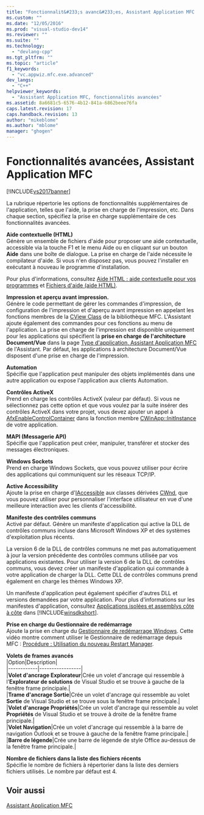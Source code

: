 ```yaml
---
title: "Fonctionnalit&#233;s avanc&#233;es, Assistant Application MFC | Microsoft Docs"
ms.custom: ""
ms.date: "12/05/2016"
ms.prod: "visual-studio-dev14"
ms.reviewer: ""
ms.suite: ""
ms.technology: 
  - "devlang-cpp"
ms.tgt_pltfrm: ""
ms.topic: "article"
f1_keywords: 
  - "vc.appwiz.mfc.exe.advanced"
dev_langs: 
  - "C++"
helpviewer_keywords: 
  - "Assistant Application MFC, fonctionnalités avancées"
ms.assetid: 8a6681c5-6576-4b12-841a-6862beee76fa
caps.latest.revision: 17
caps.handback.revision: 13
author: "mikeblome"
ms.author: "mblome"
manager: "ghogen"
---
```

# Fonctionnalit&#233;s avanc&#233;es, Assistant Application MFC
[!INCLUDE[vs2017banner](../../assembler/inline/includes/vs2017banner.md)]

La rubrique répertorie les options de fonctionnalités supplémentaires de l'application, telles que l'aide, la prise en charge de l'impression, etc.  Dans chaque section, spécifiez la prise en charge supplémentaire de ces fonctionnalités avancées.  
  
 **Aide contextuelle \(HTML\)**  
 Génère un ensemble de fichiers d'aide pour proposer une aide contextuelle, accessible via la touche F1 et le menu Aide ou en cliquant sur un bouton **Aide** dans une boîte de dialogue.  La prise en charge de l'aide nécessite le compilateur d'aide.  Si vous n'en disposez pas, vous pouvez l'installer en exécutant à nouveau le programme d'installation.  
  
 Pour plus d'informations, consultez [Aide HTML : aide contextuelle pour vos programmes](../../mfc/html-help-context-sensitive-help-for-your-programs.md) et [Fichiers d'aide \(aide HTML\)](../../ide/help-files-html-help.md).  
  
 **Impression et aperçu avant impression.**  
 Génère le code permettant de gérer les commandes d'impression, de configuration de l'impression et d'aperçu avant impression en appelant les fonctions membres de la [CView Class](../../mfc/reference/cview-class.md) de la bibliothèque MFC.  L'Assistant ajoute également des commandes pour ces fonctions au menu de l'application.  La prise en charge de l'impression est disponible uniquement pour les applications qui spécifient la **prise en charge de l'architecture Document\/Vue** dans la page [Type d'application, Assistant Application MFC](../../mfc/reference/application-type-mfc-application-wizard.md) de l'Assistant.  Par défaut, les applications à architecture Document\/Vue disposent d'une prise en charge de l'impression.  
  
 **Automation**  
 Spécifie que l'application peut manipuler des objets implémentés dans une autre application ou expose l'application aux clients Automation.  
  
 **Contrôles ActiveX**  
 Prend en charge les contrôles ActiveX \(valeur par défaut\).  Si vous ne sélectionnez pas cette option et que vous voulez par la suite insérer des contrôles ActiveX dans votre projet, vous devez ajouter un appel à [AfxEnableControlContainer](../Topic/AfxEnableControlContainer.md) dans la fonction membre [CWinApp::InitInstance](../Topic/CWinApp::InitInstance.md) de votre application.  
  
 **MAPI \(Messagerie API\)**  
 Spécifie que l'application peut créer, manipuler, transférer et stocker des messages électroniques.  
  
 **Windows Sockets**  
 Prend en charge Windows Sockets, que vous pouvez utiliser pour écrire des applications qui communiquent sur les réseaux TCP\/IP.  
  
 **Active Accessibility**  
 Ajoute la prise en charge d'[IAccessible](http://msdn.microsoft.com/library/windows/desktop/dd318466) aux classes dérivées [CWnd](../../mfc/reference/cwnd-class.md), que vous pouvez utiliser pour personnaliser l'interface utilisateur en vue d'une meilleure interaction avec les clients d'accessibilité.  
  
 **Manifeste des contrôles communs**  
 Activé par défaut.  Génère un manifeste d'application qui active la DLL de contrôles communs incluse dans Microsoft Windows XP et des systèmes d'exploitation plus récents.  
  
 La version 6 de la DLL de contrôles communs ne met pas automatiquement à jour la version précédente des contrôles communs utilisée par vos applications existantes.  Pour utiliser la version 6 de la DLL de contrôles communs, vous devez créer un manifeste d'application qui commande à votre application de charger la DLL.  Cette DLL de contrôles communs prend également en charge les thèmes Windows XP.  
  
 Un manifeste d'application peut également spécifier d'autres DLL et versions demandées par votre application.  Pour plus d'informations sur les manifestes d'application, consultez [Applications isolées et assemblys côte à côte](http://msdn.microsoft.com/library/dd408052) dans [!INCLUDE[winsdkshort](../../atl/reference/includes/winsdkshort_md.md)].  
  
 **Prise en charge du Gestionnaire de redémarrage**  
 Ajoute la prise en charge du [Gestionnaire de redémarrage Windows](http://msdn.microsoft.com/library/windows/desktop/aa373680\(v=vs.85\).aspx).  Cette vidéo montre comment utiliser le Gestionnaire de redémarrage depuis MFC : [Procédure : Utilisation du nouveau Restart Manager](http://msdn.microsoft.com/vstudio/ee886407).  
  
 **Volets de frames avancés**  
 |Option|Description|  
|------------|-----------------|  
|**Volet d'ancrage Explorateur**|Crée un volet d'ancrage qui ressemble à l'**Explorateur de solutions** de Visual Studio et se trouve à gauche de la fenêtre frame principale.|  
|**Trame d'ancrage Sortie**|Crée un volet d'ancrage qui ressemble au volet **Sortie** de Visual Studio et se trouve sous la fenêtre frame principale.|  
|**Volet d'ancrage Propriétés**|Crée un volet d'ancrage qui ressemble au volet **Propriétés** de Visual Studio et se trouve à droite de la fenêtre frame principale.|  
|**Volet Navigation**|Crée un volet d'ancrage qui ressemble à la barre de navigation Outlook et se trouve à gauche de la fenêtre frame principale.|  
|**Barre de légende**|Crée une barre de légende de style Office au\-dessus de la fenêtre frame principale.|  
  
 **Nombre de fichiers dans la liste des fichiers récents**  
 Spécifie le nombre de fichiers à répertorier dans la liste des derniers fichiers utilisés.  Le nombre par défaut est 4.  
  
## Voir aussi  
 [Assistant Application MFC](../../mfc/reference/mfc-application-wizard.md)